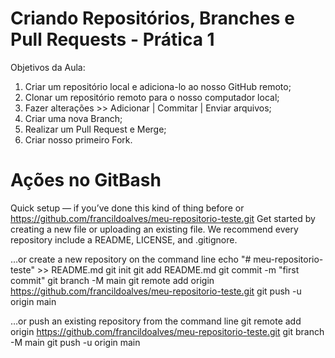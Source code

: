 # Criando Repositórios, Branches e Pull Requests - Prática 1

Objetivos da Aula:
1. Criar um repositório local e adiciona-lo ao nosso GitHub remoto;
2. Clonar um repositório remoto para o nosso computador local;
3. Fazer alterações >> Adicionar | Commitar | Enviar arquivos;
4. Criar uma nova Branch;
5. Realizar um Pull Request e Merge;
6. Criar nosso primeiro Fork.

# Ações no GitBash

Quick setup — if you’ve done this kind of thing before
or	
https://github.com/francildoalves/meu-repositorio-teste.git
Get started by creating a new file or uploading an existing file. We recommend every repository include a README, LICENSE, and .gitignore.

…or create a new repository on the command line
echo "# meu-repositorio-teste" >> README.md
git init
git add README.md
git commit -m "first commit"
git branch -M main
git remote add origin https://github.com/francildoalves/meu-repositorio-teste.git
git push -u origin main

…or push an existing repository from the command line
git remote add origin https://github.com/francildoalves/meu-repositorio-teste.git
git branch -M main
git push -u origin main
